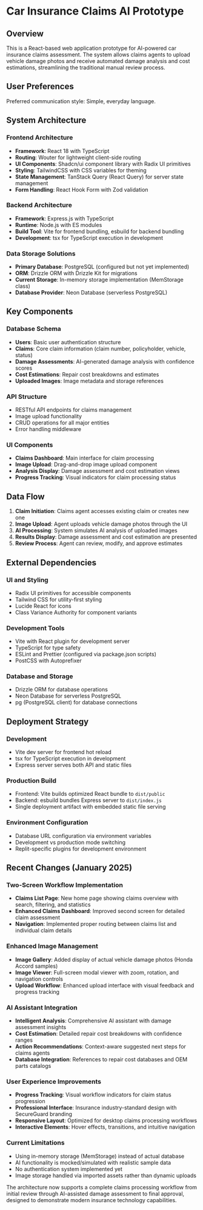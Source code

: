 # Car Insurance Claims AI Prototype

## Overview

This is a React-based web application prototype for AI-powered car insurance claims assessment. The system allows claims agents to upload vehicle damage photos and receive automated damage analysis and cost estimations, streamlining the traditional manual review process.

## User Preferences

Preferred communication style: Simple, everyday language.

## System Architecture

### Frontend Architecture
- **Framework**: React 18 with TypeScript
- **Routing**: Wouter for lightweight client-side routing
- **UI Components**: Shadcn/ui component library with Radix UI primitives
- **Styling**: TailwindCSS with CSS variables for theming
- **State Management**: TanStack Query (React Query) for server state management
- **Form Handling**: React Hook Form with Zod validation

### Backend Architecture
- **Framework**: Express.js with TypeScript
- **Runtime**: Node.js with ES modules
- **Build Tool**: Vite for frontend bundling, esbuild for backend bundling
- **Development**: tsx for TypeScript execution in development

### Data Storage Solutions
- **Primary Database**: PostgreSQL (configured but not yet implemented)
- **ORM**: Drizzle ORM with Drizzle Kit for migrations
- **Current Storage**: In-memory storage implementation (MemStorage class)
- **Database Provider**: Neon Database (serverless PostgreSQL)

## Key Components

### Database Schema
- **Users**: Basic user authentication structure
- **Claims**: Core claim information (claim number, policyholder, vehicle, status)
- **Damage Assessments**: AI-generated damage analysis with confidence scores
- **Cost Estimations**: Repair cost breakdowns and estimates
- **Uploaded Images**: Image metadata and storage references

### API Structure
- RESTful API endpoints for claims management
- Image upload functionality
- CRUD operations for all major entities
- Error handling middleware

### UI Components
- **Claims Dashboard**: Main interface for claim processing
- **Image Upload**: Drag-and-drop image upload component
- **Analysis Display**: Damage assessment and cost estimation views
- **Progress Tracking**: Visual indicators for claim processing status

## Data Flow

1. **Claim Initiation**: Claims agent accesses existing claim or creates new one
2. **Image Upload**: Agent uploads vehicle damage photos through the UI
3. **AI Processing**: System simulates AI analysis of uploaded images
4. **Results Display**: Damage assessment and cost estimation are presented
5. **Review Process**: Agent can review, modify, and approve estimates

## External Dependencies

### UI and Styling
- Radix UI primitives for accessible components
- Tailwind CSS for utility-first styling
- Lucide React for icons
- Class Variance Authority for component variants

### Development Tools
- Vite with React plugin for development server
- TypeScript for type safety
- ESLint and Prettier (configured via package.json scripts)
- PostCSS with Autoprefixer

### Database and Storage
- Drizzle ORM for database operations
- Neon Database for serverless PostgreSQL
- pg (PostgreSQL client) for database connections

## Deployment Strategy

### Development
- Vite dev server for frontend hot reload
- tsx for TypeScript execution in development
- Express server serves both API and static files

### Production Build
- Frontend: Vite builds optimized React bundle to `dist/public`
- Backend: esbuild bundles Express server to `dist/index.js`
- Single deployment artifact with embedded static file serving

### Environment Configuration
- Database URL configuration via environment variables
- Development vs production mode switching
- Replit-specific plugins for development environment

## Recent Changes (January 2025)

### Two-Screen Workflow Implementation
- **Claims List Page**: New home page showing claims overview with search, filtering, and statistics
- **Enhanced Claims Dashboard**: Improved second screen for detailed claim assessment
- **Navigation**: Implemented proper routing between claims list and individual claim details

### Enhanced Image Management
- **Image Gallery**: Added display of actual vehicle damage photos (Honda Accord samples)
- **Image Viewer**: Full-screen modal viewer with zoom, rotation, and navigation controls
- **Upload Workflow**: Enhanced upload interface with visual feedback and progress tracking

### AI Assistant Integration
- **Intelligent Analysis**: Comprehensive AI assistant with damage assessment insights
- **Cost Estimation**: Detailed repair cost breakdowns with confidence ranges
- **Action Recommendations**: Context-aware suggested next steps for claims agents
- **Database Integration**: References to repair cost databases and OEM parts catalogs

### User Experience Improvements
- **Progress Tracking**: Visual workflow indicators for claim status progression
- **Professional Interface**: Insurance industry-standard design with SecureGuard branding
- **Responsive Layout**: Optimized for desktop claims processing workflows
- **Interactive Elements**: Hover effects, transitions, and intuitive navigation

### Current Limitations
- Using in-memory storage (MemStorage) instead of actual database
- AI functionality is mocked/simulated with realistic sample data
- No authentication system implemented yet
- Image storage handled via imported assets rather than dynamic uploads

The architecture now supports a complete claims processing workflow from initial review through AI-assisted damage assessment to final approval, designed to demonstrate modern insurance technology capabilities.